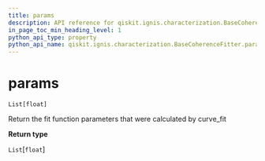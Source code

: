 ```yaml
---
title: params
description: API reference for qiskit.ignis.characterization.BaseCoherenceFitter.params
in_page_toc_min_heading_level: 1
python_api_type: property
python_api_name: qiskit.ignis.characterization.BaseCoherenceFitter.params
---
```


# params

<span id="qiskit.ignis.characterization.BaseCoherenceFitter.params" />

`List[float]`

Return the fit function parameters that were calculated by curve\_fit

**Return type**

`List`\[`float`]

